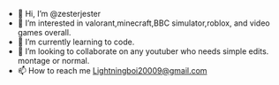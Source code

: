 - 👋 Hi, I’m @zesterjester
- 👀 I’m interested in valorant,minecraft,BBC simulator,roblox, and video games overall.
- 🌱 I’m currently learning to code.
- 💞️ I’m looking to collaborate on any youtuber who needs simple edits. montage or normal.
- 📫 How to reach me Lightningboi20009@gmail.com

<!---
zesterjester/zesterjester is a ✨ special ✨ repository because its `README.md` (this file) appears on your GitHub profile.
You can click the Preview link to take a look at your changes.
--->
